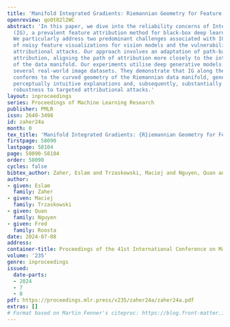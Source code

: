 ```yaml
---
title: 'Manifold Integrated Gradients: Riemannian Geometry for Feature Attribution'
openreview: qoOt02l2WC
abstract: 'In this paper, we dive into the reliability concerns of Integrated Gradients
  (IG), a prevalent feature attribution method for black-box deep learning models.
  We particularly address two predominant challenges associated with IG: the generation
  of noisy feature visualizations for vision models and the vulnerability to adversarial
  attributional attacks. Our approach involves an adaptation of path-based feature
  attribution, aligning the path of attribution more closely to the intrinsic geometry
  of the data manifold. Our experiments utilise deep generative models applied to
  several real-world image datasets. They demonstrate that IG along the geodesics
  conforms to the curved geometry of the Riemannian data manifold, generating more
  perceptually intuitive explanations and, subsequently, substantially increasing
  robustness to targeted attributional attacks.'
layout: inproceedings
series: Proceedings of Machine Learning Research
publisher: PMLR
issn: 2640-3498
id: zaher24a
month: 0
tex_title: 'Manifold Integrated Gradients: {R}iemannian Geometry for Feature Attribution'
firstpage: 58090
lastpage: 58104
page: 58090-58104
order: 58090
cycles: false
bibtex_author: Zaher, Eslam and Trzaskowski, Maciej and Nguyen, Quan and Roosta, Fred
author:
- given: Eslam
  family: Zaher
- given: Maciej
  family: Trzaskowski
- given: Quan
  family: Nguyen
- given: Fred
  family: Roosta
date: 2024-07-08
address:
container-title: Proceedings of the 41st International Conference on Machine Learning
volume: '235'
genre: inproceedings
issued:
  date-parts:
  - 2024
  - 7
  - 8
pdf: https://proceedings.mlr.press/v235/zaher24a/zaher24a.pdf
extras: []
# Format based on Martin Fenner's citeproc: https://blog.front-matter.io/posts/citeproc-yaml-for-bibliographies/
---
```

